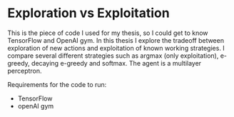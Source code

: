 Exploration vs Exploitation
======
This is the piece of code I used for my thesis, so I could get to know TensorFlow and OpenAI gym. In this thesis I explore the tradeoff between exploration of new actions and exploitation of known working strategies. I compare several different strategies such as argmax (only exploitation), e-greedy, decaying e-greedy and softmax. The agent is a multilayer perceptron.

Requirements for the code to run:
 * TensorFlow
 * openAI gym
 
